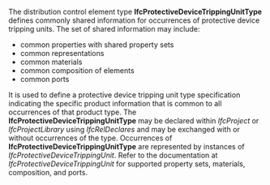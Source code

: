﻿The distribution control element type **IfcProtectiveDeviceTrippingUnitType** defines commonly shared information for occurrences of protective device tripping units. The set of shared information may include:

* common properties with shared property sets
* common representations
* common materials
* common composition of elements
* common ports

It is used to define a protective device tripping unit type specification indicating the specific product information that is common to all occurrences of that product type. The **IfcProtectiveDeviceTrippingUnitType** may be declared within _IfcProject_ or _IfcProjectLibrary_ using _IfcRelDeclares_ and may be exchanged with or without occurrences of the type. Occurrences of **IfcProtectiveDeviceTrippingUnitType** are represented by instances of _IfcProtectiveDeviceTrippingUnit_. Refer to the documentation at _IfcProtectiveDeviceTrippingUnit_ for supported property sets, materials, composition, and ports.